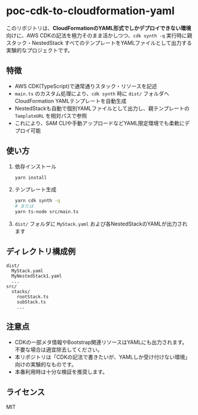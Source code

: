 # poc-cdk-to-cloudformation-yaml

このリポジトリは、**CloudFormationのYAML形式でしかデプロイできない環境**向けに、AWS CDKの記法を極力そのまま活かしつつ、`cdk synth -q` 実行時に親スタック・NestedStack すべてのテンプレートをYAMLファイルとして出力する実験的なプロジェクトです。

## 特徴

- AWS CDK(TypeScript)で通常通りスタック・リソースを記述
- `main.ts` のカスタム処理により、`cdk synth` 時に `dist/` フォルダへCloudFormation YAMLテンプレートを自動生成
- NestedStackも自動で個別YAMLファイルとして出力し、親テンプレートの `TemplateURL` を相対パスで参照
- これにより、SAM CLIや手動アップロードなどYAML限定環境でも柔軟にデプロイ可能

## 使い方

1. 依存インストール
   ```bash
   yarn install
   ```
2. テンプレート生成
   ```bash
   yarn cdk synth -q
   # または
   yarn ts-node src/main.ts
   ```
3. `dist/` フォルダに `MyStack.yaml` および各NestedStackのYAMLが出力されます

## ディレクトリ構成例

```
dist/
  MyStack.yaml
  MyNestedStack1.yaml
  ...
src/
  stacks/
    rootStack.ts
    subStack.ts
    ...
```

## 注意点

- CDKの一部メタ情報やBootstrap関連リソースはYAMLにも出力されます。不要な場合は適宜除去してください。
- 本リポジトリは「CDKの記法で書きたいが、YAMLしか受け付けない環境」向けの実験的なものです。
- 本番利用時は十分な検証を推奨します。

## ライセンス

MIT
